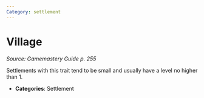 ```yaml
---
Category: settlement
---
```

# Village  
*Source: Gamemastery Guide p. 255*  

Settlements with this trait tend to be small and usually have a level no higher than 1.

- **Categories**: Settlement